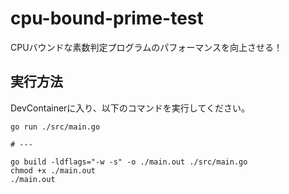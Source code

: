 # cpu-bound-prime-test

CPUバウンドな素数判定プログラムのパフォーマンスを向上させる！  

## 実行方法

DevContainerに入り、以下のコマンドを実行してください。  

```shell
go run ./src/main.go

# ---

go build -ldflags="-w -s" -o ./main.out ./src/main.go
chmod +x ./main.out
./main.out
```
